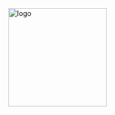 <img src="https://graph.org/file/3251f328c9e86acfe6f17-8633c4631c5c9c9e01.jpg" alt="logo" width="200">
